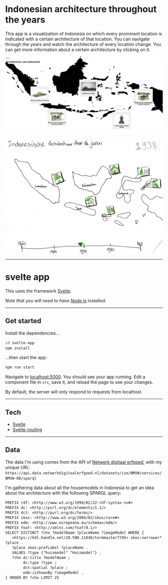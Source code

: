 # Indonesian architecture throughout the years

This app is a visualization of Indonesia on which every prominent location is indicated with a certain architecture of that location. You can navigate through the years and watch the architecture of every location change. You can get more information about a certain architecture by clicking on it.

![](https://github.com/RobinFrugte97/frontend-applications/blob/master/Screenshot_15.png)

![Concept visualization](https://github.com/RobinFrugte97/frontend-applications/blob/master/src/Screenshot_13.png)

---

# svelte app

This uses the framework [Svelte](https://svelte.dev).

*Note that you will need to have [Node.js](https://nodejs.org) installed.*

---

## Get started

Install the dependencies...

```bash
cd svelte-app
npm install
```

...then start the app:

```bash
npm run start
```

Navigate to [localhost:5000](http://localhost:5000). You should see your app running. Edit a component file in `src`, save it, and reload the page to see your changes.

By default, the server will only respond to requests from localhost.

---

## Tech

- [Svelte](https://svelte.dev/)
- [Svelte-routing](https://github.com/EmilTholin/svelte-routing)

---

## Data

The data I'm using comes from the API of [Netwerk digitaal erfgoed](https://www.netwerkdigitaalerfgoed.nl/), with my unique URL:
`https://api.data.netwerkdigitaalerfgoed.nl/datasets/ivo/NMVW/services/NMVW-08/sparql`


I'm gathering data about all the housemodels in Indonesia to get an idea about the architecture with the following SPARQL query:

```
PREFIX rdf: <http://www.w3.org/1999/02/22-rdf-syntax-ns#>
PREFIX dc: <http://purl.org/dc/elements/1.1/>
PREFIX dct: <http://purl.org/dc/terms/>
PREFIX skos: <http://www.w3.org/2004/02/skos/core#>
PREFIX edm: <http://www.europeana.eu/schemas/edm/>
PREFIX foaf: <http://xmlns.com/foaf/0.1/>
SELECT DISTINCT ?cho ?modelNaam ?placeName ?imageModel WHERE {
   <https://hdl.handle.net/20.500.11840/termmaster7745> skos:narrower* ?place .
   ?place skos:prefLabel ?placeName .
   VALUES ?type {"huismodel" "Huismodel"} .
   ?cho dc:title ?modelNaam ;
		dc:type ?type ;
		dct:spatial ?place ;
		edm:isShownBy ?imageModel .
} ORDER BY ?cho LIMIT 25
```
